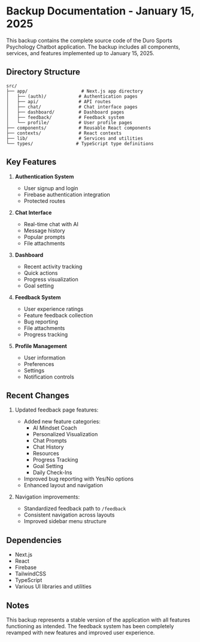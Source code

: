 # Backup Documentation - January 15, 2025

This backup contains the complete source code of the Duro Sports Psychology Chatbot application. The backup includes all components, services, and features implemented up to January 15, 2025.

## Directory Structure

```
src/
├── app/                    # Next.js app directory
│   ├── (auth)/            # Authentication pages
│   ├── api/               # API routes
│   ├── chat/              # Chat interface pages
│   ├── dashboard/         # Dashboard pages
│   ├── feedback/          # Feedback system
│   └── profile/           # User profile pages
├── components/            # Reusable React components
├── contexts/              # React contexts
├── lib/                   # Services and utilities
└── types/                # TypeScript type definitions
```

## Key Features

1. **Authentication System**
   - User signup and login
   - Firebase authentication integration
   - Protected routes

2. **Chat Interface**
   - Real-time chat with AI
   - Message history
   - Popular prompts
   - File attachments

3. **Dashboard**
   - Recent activity tracking
   - Quick actions
   - Progress visualization
   - Goal setting

4. **Feedback System**
   - User experience ratings
   - Feature feedback collection
   - Bug reporting
   - File attachments
   - Progress tracking

5. **Profile Management**
   - User information
   - Preferences
   - Settings
   - Notification controls

## Recent Changes

1. Updated feedback page features:
   - Added new feature categories:
     - AI Mindset Coach
     - Personalized Visualization
     - Chat Prompts
     - Chat History
     - Resources
     - Progress Tracking
     - Goal Setting
     - Daily Check-Ins
   - Improved bug reporting with Yes/No options
   - Enhanced layout and navigation

2. Navigation improvements:
   - Standardized feedback path to `/feedback`
   - Consistent navigation across layouts
   - Improved sidebar menu structure

## Dependencies

- Next.js
- React
- Firebase
- TailwindCSS
- TypeScript
- Various UI libraries and utilities

## Notes

This backup represents a stable version of the application with all features functioning as intended. The feedback system has been completely revamped with new features and improved user experience.
